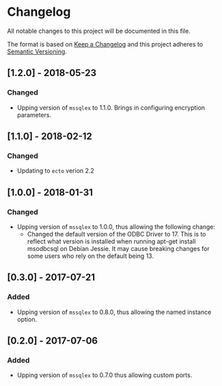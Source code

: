 # Changelog

All notable changes to this project will be documented in this file.

The format is based on [Keep a Changelog](http://keepachangelog.com/en/1.0.0/)
and this project adheres to [Semantic Versioning](http://semver.org/spec/v2.0.0.html).

## [1.2.0] - 2018-05-23

### Changed

* Upping version of `mssqlex` to 1.1.0. Brings in configuring encryption parameters.

## [1.1.0] - 2018-02-12

### Changed

* Updating to `ecto` verion 2.2

## [1.0.0] - 2018-01-31

### Changed

* Upping version of `mssqlex` to 1.0.0, thus allowing the following change:
  * Changed the default version of the ODBC Driver to 17. This is to reflect what version is installed when running apt-get install msodbcsql on Debian Jessie. It may cause breaking changes for some users who rely on the default being 13.

## [0.3.0] - 2017-07-21

### Added

* Upping version of `mssqlex` to 0.8.0, thus allowing the named instance option.

## [0.2.0] - 2017-07-06

### Added

* Upping version of `mssqlex` to 0.7.0 thus allowing custom ports.
